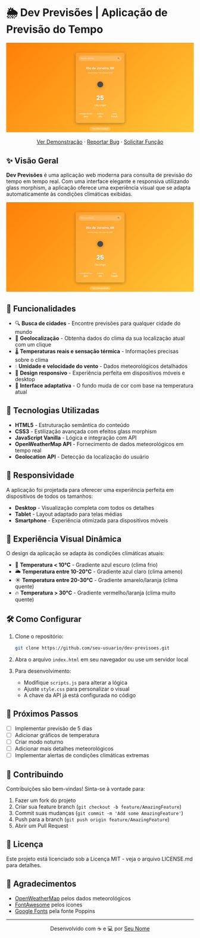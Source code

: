 # 🌦️ Dev Previsões | Aplicação de Previsão do Tempo


<div align="center">
  <img src="https://github.com/GabrielDevelop777/dev-previsao/blob/master/assets/Captura%20de%20tela%202025-05-07%20190402.png?raw=true" alt="Logo Dev Previsões" width="600">

  <p align="center">
    <a href="https://dev-previsao-tempo.netlify.app/">Ver Demonstração</a>
    ·
    <a href="https://github.com/seu-usuario/dev-previsoes/issues">Reportar Bug</a>
    ·
    <a href="https://github.com/seu-usuario/dev-previsoes/issues">Solicitar Função</a>
  </p>
</div>

## ✨ Visão Geral

**Dev Previsões** é uma aplicação web moderna para consulta de previsão do tempo em tempo real. Com uma interface elegante e responsiva utilizando glass morphism, a aplicação oferece uma experiência visual que se adapta automaticamente às condições climáticas exibidas.

<div align="center">
  <img src="https://github.com/GabrielDevelop777/dev-previsao/blob/master/assets/Captura%20de%20tela%202025-05-07%20190402.png?raw=true" alt="Screenshot da aplicação" width="600">
</div>

## 🚀 Funcionalidades

- 🔍 **Busca de cidades** - Encontre previsões para qualquer cidade do mundo
- 📍 **Geolocalização** - Obtenha dados do clima da sua localização atual com um clique
- 🌡️ **Temperaturas reais e sensação térmica** - Informações precisas sobre o clima
- 💧 **Umidade e velocidade do vento** - Dados meteorológicos detalhados
- 🎨 **Design responsivo** - Experiência perfeita em dispositivos móveis e desktop
- 🌈 **Interface adaptativa** - O fundo muda de cor com base na temperatura atual

## 🔧 Tecnologias Utilizadas

- **HTML5** - Estruturação semântica do conteúdo
- **CSS3** - Estilização avançada com efeitos glass morphism
- **JavaScript Vanilla** - Lógica e integração com API
- **OpenWeatherMap API** - Fornecimento de dados meteorológicos em tempo real
- **Geolocation API** - Detecção da localização do usuário

## 📱 Responsividade

A aplicação foi projetada para oferecer uma experiência perfeita em dispositivos de todos os tamanhos:

- **Desktop** - Visualização completa com todos os detalhes
- **Tablet** - Layout adaptado para telas médias
- **Smartphone** - Experiência otimizada para dispositivos móveis

## 🎨 Experiência Visual Dinâmica

O design da aplicação se adapta às condições climáticas atuais:

- 🧊 **Temperatura < 10°C** - Gradiente azul escuro (clima frio)
- 🌥️ **Temperatura entre 10-20°C** - Gradiente azul claro (clima ameno)
- ☀️ **Temperatura entre 20-30°C** - Gradiente amarelo/laranja (clima quente)
- 🔥 **Temperatura > 30°C** - Gradiente vermelho/laranja (clima muito quente)

## 🛠️ Como Configurar

1. Clone o repositório:
   ```bash
   git clone https://github.com/seu-usuario/dev-previsoes.git
   ```

2. Abra o arquivo `index.html` em seu navegador ou use um servidor local

3. Para desenvolvimento:
   - Modifique `scripts.js` para alterar a lógica
   - Ajuste `style.css` para personalizar o visual
   - A chave da API já está configurada no código

## 📌 Próximos Passos

- [ ] Implementar previsão de 5 dias
- [ ] Adicionar gráficos de temperatura
- [ ] Criar modo noturno
- [ ] Adicionar mais detalhes meteorológicos
- [ ] Implementar alertas de condições climáticas extremas

## 🤝 Contribuindo

Contribuições são bem-vindas! Sinta-se à vontade para:

1. Fazer um fork do projeto
2. Criar sua feature branch (`git checkout -b feature/AmazingFeature`)
3. Commit suas mudanças (`git commit -m 'Add some AmazingFeature'`)
4. Push para a branch (`git push origin feature/AmazingFeature`)
5. Abrir um Pull Request

## 📄 Licença

Este projeto está licenciado sob a Licença MIT - veja o arquivo LICENSE.md para detalhes.

## 🙏 Agradecimentos

- [OpenWeatherMap](https://openweathermap.org/) pelos dados meteorológicos
- [FontAwesome](https://fontawesome.com/) pelos ícones
- [Google Fonts](https://fonts.google.com/) pela fonte Poppins

---

<div align="center">
  Desenvolvido com ☕ e 💻 por <a href="https://github.com/seu-usuario">Seu Nome</a>
</div>
